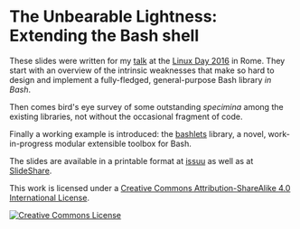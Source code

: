 # The Unbearable Lightness: Extending the Bash shell

These slides were written for my [talk](https://robertoreale.me/linux-day-2016) at the [Linux Day 2016](http://lugroma3.org/) in Rome.  They start with an overview of the intrinsic weaknesses that make so hard to design and implement a fully-fledged, general-purpose Bash library *in Bash*.

Then comes bird's eye survey of some outstanding *specimina* among the existing libraries, not without the occasional fragment of code.

Finally a working example is introduced: the [bashlets](https://bashlets.sh) library, a novel, work-in-progress modular extensible toolbox for Bash.

The slides are available in a printable format at [issuu](https://issuu.com/roberto-reale/docs/linux-day-2016) as well as at [SlideShare](https://www.slideshare.net/robertoreale/the-unbearable-lightness-extending-the-bash-shell).

This work is licensed under a <a rel="license" href="http://creativecommons.org/licenses/by-sa/4.0/">Creative Commons Attribution-ShareAlike 4.0 International License</a>.

<a rel="license" href="http://creativecommons.org/licenses/by-sa/4.0/"><img alt="Creative Commons License" style="border-width:0" src="https://i.creativecommons.org/l/by-sa/4.0/88x31.png" /></a>
